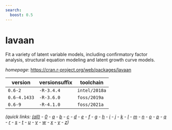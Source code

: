 ```yaml
---
search:
  boost: 0.5
---
```

# lavaan

Fit a variety of latent variable models, including confirmatory factor analysis, structural  equation modeling and latent growth curve models.

*homepage*: <https://cran.r-project.org/web/packages/lavaan>

version | versionsuffix | toolchain
--------|---------------|----------
``0.6-2`` | ``-R-3.4.4`` | ``intel/2018a``
``0.6-4.1433`` | ``-R-3.6.0`` | ``foss/2019a``
``0.6-9`` | ``-R-4.1.0`` | ``foss/2021a``


*(quick links: [(all)](../index.md) - [0](../0/index.md) - [a](../a/index.md) - [b](../b/index.md) - [c](../c/index.md) - [d](../d/index.md) - [e](../e/index.md) - [f](../f/index.md) - [g](../g/index.md) - [h](../h/index.md) - [i](../i/index.md) - [j](../j/index.md) - [k](../k/index.md) - [l](../l/index.md) - [m](../m/index.md) - [n](../n/index.md) - [o](../o/index.md) - [p](../p/index.md) - [q](../q/index.md) - [r](../r/index.md) - [s](../s/index.md) - [t](../t/index.md) - [u](../u/index.md) - [v](../v/index.md) - [w](../w/index.md) - [x](../x/index.md) - [y](../y/index.md) - [z](../z/index.md))*

